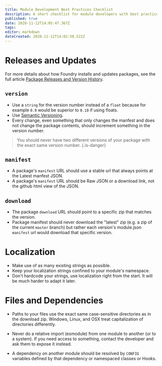 ```yaml
---
title: Module Development Best Practices Checklist
description: A short checklist for module developers with best practices as discovered by the community.
published: true
date: 2020-11-12T14:05:47.367Z
tags: 
editor: markdown
dateCreated: 2020-11-12T14:02:50.522Z
---
```


# Releases and Updates

For more details about how Foundry installs and updates packages, see the full article [Package Releases and Version History](/en/development/guides/releases-and-history).

## `version`
- Use a `string` for the version number instead of a `float` because for example `0.9` would be superior to `0.10` if using floats.
- Use [Semantic Versioning](https://semver.org/).
- Every change, even something that only changes the manfest and does not change the package contents, should increment something in the version number.

> You should never have two different versions of your package with the exact same version number.
{.is-danger}


## `manifest`
- A package's `manifest` URL should use a stable url that always points at the Latest manfest JSON.
- A package's `manifest` URL should be Raw JSON or a download link, not the github html view of the JSON.

## `download`
- The package `download` URL should point to a specific zip that matches the version.
- Package manifest should never download the "latest" zip (e.g. a zip of the current `master` branch) but rather each version's module.json `manifest` url would download that specific version.

# Localization
- Make use of as many existing strings as possible.
- Keep your localization strings confined to your module's namespace.
- Don't hardcode your strings, use localization right from the start. It will be much harder to adapt it later.

# Files and Dependencies
- Paths to your files use the exact same case-sensitive directories as in the download zip. Windows, Linux, and OSX treat capitalization of directories differently.

- Never do a relative import (esmodule) from one module to another (or to a system). If you need access to something, contact the developer and ask them to expose it instead.
- A dependency on another module should be resolved by `CONFIG` variables defined by that dependency or namespaced classes or Hooks.
